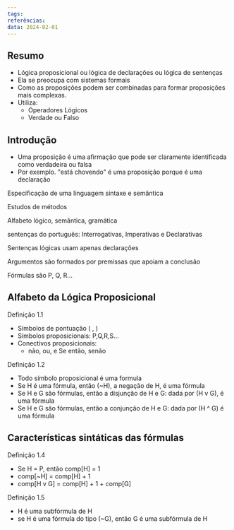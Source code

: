 ```yaml
---
tags: 
referências: 
data: 2024-02-01
---
```

## Resumo

- Lógica proposicional ou lógica de declarações ou lógica de sentenças
- Ela se preocupa com sistemas formais
- Como as proposições podem ser combinadas para formar proposições mais complexas.
- Utiliza:
	- Operadores Lógicos
	- Verdade ou Falso

## Introdução

- Uma proposição é uma afirmação que pode ser claramente identificada como verdadeira ou falsa
- Por exemplo. "está chovendo" é uma proposição porque é uma declaração

Especificação de uma linguagem
sintaxe e semântica

Estudos de métodos

Alfabeto lógico, semântica, gramática

sentenças do português:
Interrogativas, Imperativas e Declarativas

Sentenças lógicas usam apenas declarações

Argumentos são formados por premissas que apoiam a conclusão

Fórmulas são P, Q, R...

## Alfabeto da Lógica Proposicional

Definição 1.1
- Símbolos de pontuação ( , )
- Símbolos proposicionais: P,Q,R,S...
- Conectivos proposicionais:
	- não, ou, e Se então, senão

Definição 1.2
- Todo símbolo proposicional é uma formula
- Se H é uma fórmula, então (~H), a negação de H, é uma fórmula
- Se H e G são fórmulas, então a disjunção de H e G: dada por (H v G), é uma fórmula
- Se H e G são fórmulas, então a conjunção de H e G: dada por (H ^ G) é uma fórmula

## Características sintáticas das fórmulas

Definição 1.4
- Se H = P, então comp\[H] = 1
- comp\[~H] = comp\[H] + 1
- comp\[H v G] = comp\[H] + 1 + comp\[G]

Definição 1.5
- H é uma subfórmula de H
- se H é uma fórmula do tipo (~G), então G é uma subfórmula de H


